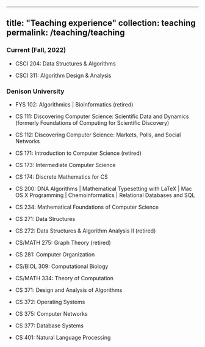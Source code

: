 ---
 title: "Teaching experience"
 collection: teaching
 permalink: /teaching/teaching
 ---

### Current (Fall, 2022)

- CSCI 204: Data Structures & Algorithms

- CSCI 311: Algorithm Design & Analysis

### Denison University

- FYS 102: Algorithmics | Bioinformatics (retired)

- CS 111: Discovering Computer Science: Scientific Data and Dynamics (formerly Foundations of Computing for Scientific Discovery)

- CS 112: Discovering Computer Science: Markets, Polls, and Social Networks

- CS 171: Introduction to Computer Science (retired)

- CS 173: Intermediate Computer Science

- CS 174: Discrete Mathematics for CS

- CS 200: DNA Algorithms | Mathematical Typesetting with LaTeX | Mac OS X Programming | Chemoinformatics | Relational Databases and SQL

- CS 234: Mathematical Foundations of Computer Science

- CS 271: Data Structures

- CS 272: Data Structures & Algorithm Analysis II (retired)

- CS/MATH 275: Graph Theory (retired)

- CS 281: Computer Organization

- CS/BIOL 309: Computational Biology

- CS/MATH 334: Theory of Computation

- CS 371: Design and Analysis of Algorithms

- CS 372: Operating Systems

- CS 375: Computer Networks

- CS 377: Database Systems

- CS 401: Natural Language Processing

